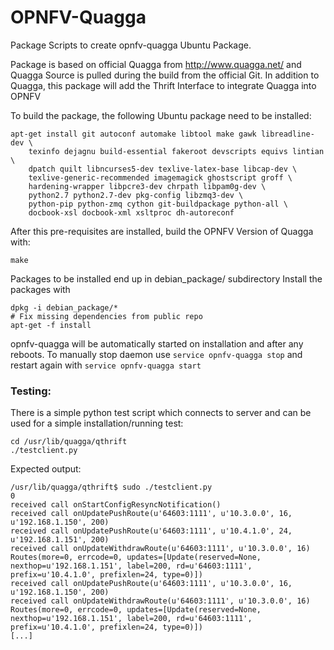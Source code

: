 OPNFV-Quagga
============

Package Scripts to create opnfv-quagga Ubuntu Package.

Package is based on official Quagga from http://www.quagga.net/
and Quagga Source is pulled during the build from the official
Git.
In addition to Quagga, this package will add the Thrift Interface
to integrate Quagga into OPNFV

To build the package, the following Ubuntu package need to be installed:

    apt-get install git autoconf automake libtool make gawk libreadline-dev \
        texinfo dejagnu build-essential fakeroot devscripts equivs lintian \
        dpatch quilt libncurses5-dev texlive-latex-base libcap-dev \
        texlive-generic-recommended imagemagick ghostscript groff \
        hardening-wrapper libpcre3-dev chrpath libpam0g-dev \
        python2.7 python2.7-dev pkg-config libzmq3-dev \
        python-pip python-zmq cython git-buildpackage python-all \
        docbook-xsl docbook-xml xsltproc dh-autoreconf

After this pre-requisites are installed, build the OPNFV Version of Quagga
with:

    make

Packages to be installed end up in debian_package/ subdirectory
Install the packages with

    dpkg -i debian_package/*
    # Fix missing dependencies from public repo
    apt-get -f install

opnfv-quagga will be automatically started on installation and after any
reboots. To manually stop daemon use `service opnfv-quagga stop` and restart
again with `service opnfv-quagga start`

### Testing:
There is a simple python test script which connects to server and can be
used for a simple installation/running test:

    cd /usr/lib/quagga/qthrift
    ./testclient.py

Expected output:

    /usr/lib/quagga/qthrift$ sudo ./testclient.py 
    0
    received call onStartConfigResyncNotification()
    received call onUpdatePushRoute(u'64603:1111', u'10.3.0.0', 16, u'192.168.1.150', 200)
    received call onUpdatePushRoute(u'64603:1111', u'10.4.1.0', 24, u'192.168.1.151', 200)
    received call onUpdateWithdrawRoute(u'64603:1111', u'10.3.0.0', 16)
    Routes(more=0, errcode=0, updates=[Update(reserved=None, nexthop=u'192.168.1.151', label=200, rd=u'64603:1111', prefix=u'10.4.1.0', prefixlen=24, type=0)])
    received call onUpdatePushRoute(u'64603:1111', u'10.3.0.0', 16, u'192.168.1.150', 200)
    received call onUpdateWithdrawRoute(u'64603:1111', u'10.3.0.0', 16)
    Routes(more=0, errcode=0, updates=[Update(reserved=None, nexthop=u'192.168.1.151', label=200, rd=u'64603:1111', prefix=u'10.4.1.0', prefixlen=24, type=0)])
    [...]

